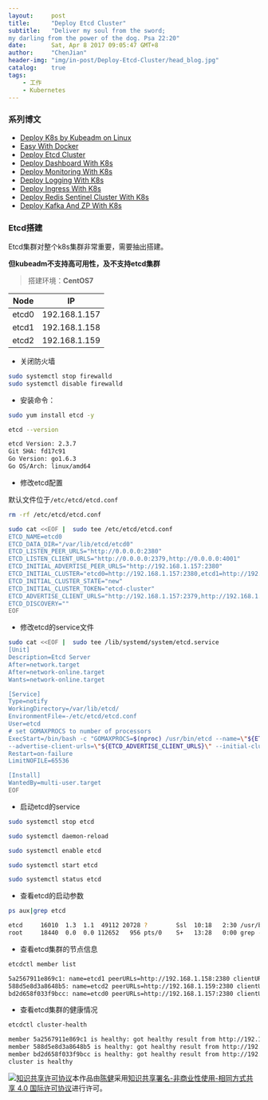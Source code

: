```yaml
---
layout:     post
title:      "Deploy Etcd Cluster"
subtitle:   "Deliver my soul from the sword;
my darling from the power of the dog. Psa 22:20"
date:       Sat, Apr 8 2017 09:05:47 GMT+8
author:     "ChenJian"
header-img: "img/in-post/Deploy-Etcd-Cluster/head_blog.jpg"
catalog:    true
tags:
    - 工作
    - Kubernetes
---
```


### 系列博文

- [Deploy K8s by Kubeadm on Linux](https://o-my-chenjian.com/2016/12/08/Deploy-K8s-by-Kubeadm-on-Linux/)
- [Easy With Docker](https://o-my-chenjian.com/2016/07/04/Easy-With-Docker/)
- [Deploy Etcd Cluster](https://o-my-chenjian.com/2017/04/08/Deploy-Etcd-Cluster/)
- [Deploy Dashboard With K8s](https://o-my-chenjian.com/2017/04/08/Deploy-Dashboard-With-K8s/)
- [Deploy Monitoring With K8s](https://o-my-chenjian.com/2017/04/08/Deploy-Monitoring-With-K8s/)
- [Deploy Logging With K8s](https://o-my-chenjian.com/2017/04/08/Deploy-Logging-With-K8s/)
- [Deploy Ingress With K8s](https://o-my-chenjian.com/2017/04/08/Deploy-Ingress-With-K8s/)
- [Deploy Redis Sentinel Cluster With K8s](https://o-my-chenjian.com/2017/02/06/Deploy-Redis-Sentinel-Cluster-With-K8s/)
- [Deploy Kafka And ZP With K8s](https://o-my-chenjian.com/2017/04/11/Deploy-Kafka-And-ZP-With-K8s/)

### Etcd搭建

Etcd集群对整个k8s集群非常重要，需要抽出搭建。

**但kubeadm不支持高可用性，及不支持etcd集群**

> 搭建环境：**CentOS7**
> 
> 
|  Node |     IP       |
|:-----:|:------------:|
| etcd0 | 192.168.1.157|
| etcd1 | 192.168.1.158|
| etcd2 | 192.168.1.159|

- 关闭防火墙

``` bash
sudo systemctl stop firewalld
sudo systemctl disable firewalld
```

- 安装命令：

``` bash
sudo yum install etcd -y
```


``` bash
etcd --version

etcd Version: 2.3.7
Git SHA: fd17c91
Go Version: go1.6.3
Go OS/Arch: linux/amd64
```

- 修改etcd配置

默认文件位于`/etc/etcd/etcd.conf`

``` bash
rm -rf /etc/etcd/etcd.conf

sudo cat <<EOF |  sudo tee /etc/etcd/etcd.conf
ETCD_NAME=etcd0
ETCD_DATA_DIR="/var/lib/etcd/etcd0"
ETCD_LISTEN_PEER_URLS="http://0.0.0.0:2380"
ETCD_LISTEN_CLIENT_URLS="http://0.0.0.0:2379,http://0.0.0.0:4001"
ETCD_INITIAL_ADVERTISE_PEER_URLS="http://192.168.1.157:2380"
ETCD_INITIAL_CLUSTER="etcd0=http://192.168.1.157:2380,etcd1=http://192.168.1.158:2380,etcd2=http://192.168.1.159:2380"
ETCD_INITIAL_CLUSTER_STATE="new"
ETCD_INITIAL_CLUSTER_TOKEN="etcd-cluster"
ETCD_ADVERTISE_CLIENT_URLS="http://192.168.1.157:2379,http://192.168.1.157:4001"
ETCD_DISCOVERY=""
EOF
```

- 修改etcd的service文件

``` bash
sudo cat <<EOF |  sudo tee /lib/systemd/system/etcd.service
[Unit]
Description=Etcd Server
After=network.target
After=network-online.target
Wants=network-online.target

[Service]
Type=notify
WorkingDirectory=/var/lib/etcd/
EnvironmentFile=-/etc/etcd/etcd.conf
User=etcd
# set GOMAXPROCS to number of processors
ExecStart=/bin/bash -c "GOMAXPROCS=$(nproc) /usr/bin/etcd --name=\"${ETCD_NAME}\" --data-dir=\"${ETCD_DATA_DIR}\" --listen-client-urls=\"${ETCD_LISTEN_CLIENT_URLS}\" 
--advertise-client-urls=\"${ETCD_ADVERTISE_CLIENT_URLS}\" --initial-cluster-token=\"${ETCD_INITIAL_CLUSTER_TOKEN}\" --initial-cluster=\"${ETCD_INITIAL_CLUSTER}\" --initial-cluster-state=\"${ETCD_INITIAL_CLUSTER_STATE}\""
Restart=on-failure
LimitNOFILE=65536

[Install]
WantedBy=multi-user.target
EOF
```

- 启动etcd的service

``` bash
sudo systemctl stop etcd

sudo systemctl daemon-reload 

sudo systemctl enable etcd

sudo systemctl start etcd

sudo systemctl status etcd
```

- 查看etcd的启动参数

``` bash
ps aux|grep etcd

etcd     16010  1.3  1.1  49112 20728 ?        Ssl  10:18   2:30 /usr/bin/etcd --name=etcd0 --data-dir=/var/lib/etcd/etcd0 --listen-client-urls=http://0.0.0.0:2379,http://0.0.0.0:4001 --advertise-client-urls=http://192.168.1.157:2379,http://192.168.1.157:4001 --initial-cluster-token=etcd-cluster --initial-cluster=etcd0=http://192.168.1.157:2380,etcd1=http://192.168.1.158:2380,etcd2=http://192.168.1.159:2380 --initial-cluster-state=new
root     18440  0.0  0.0 112652   956 pts/0    S+   13:28   0:00 grep --color=auto etcd
```

- 查看etcd集群的节点信息

``` bash
etcdctl member list

5a2567911e869c1: name=etcd1 peerURLs=http://192.168.1.158:2380 clientURLs=http://192.168.1.158:2379,http://192.168.1.158:4001 isLeader=true
588d5e8d3a8648b5: name=etcd2 peerURLs=http://192.168.1.159:2380 clientURLs=http://192.168.1.159:2379,http://192.168.1.159:4001 isLeader=false
bd2d658f033f9bcc: name=etcd0 peerURLs=http://192.168.1.157:2380 clientURLs=http://192.168.1.157:2379,http://192.168.1.157:4001 isLeader=false
```

- 查看etcd集群的健康情况

``` bash
etcdctl cluster-health

member 5a2567911e869c1 is healthy: got healthy result from http://192.168.1.158:2379
member 588d5e8d3a8648b5 is healthy: got healthy result from http://192.168.1.159:2379
member bd2d658f033f9bcc is healthy: got healthy result from http://192.168.1.157:2379
cluster is healthy
```

<a rel="license" href="http://creativecommons.org/licenses/by-nc-sa/4.0/"><img alt="知识共享许可协议" style="border-width:0" src="https://i.creativecommons.org/l/by-nc-sa/4.0/88x31.png" /></a>本作品由<a xmlns:cc="http://creativecommons.org/ns#" href="https://o-my-chenjian.com/2017/04/08/Deploy-Etcd-Cluster/" property="cc:attributionName" rel="cc:attributionURL">陈健</a>采用<a rel="license" href="http://creativecommons.org/licenses/by-nc-sa/4.0/">知识共享署名-非商业性使用-相同方式共享 4.0 国际许可协议</a>进行许可。